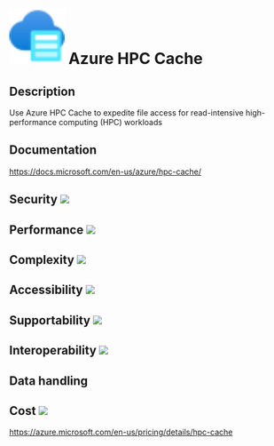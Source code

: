 # <img src ="../img/Azure HPC Cache.svg" width=100 /> Azure HPC Cache                 



## Description										
Use Azure HPC Cache to expedite file access for read-intensive high-performance computing (HPC) workloads



## Documentation
https://docs.microsoft.com/en-us/azure/hpc-cache/


## Security		<img src="../img/star.png" width=100 />  



## Performance		<img src="../img/star.png" width=100 />


	
## Complexity		<img src="../img/star.png" width=100 />



## Accessibility		<img src="../img/star.png" width=100 />



## Supportability		<img src="../img/star.png" width=100 />



## Interoperability		<img src="../img/star.png" width=100 />



## Data handling



## Cost 		<img src="../img/star.png" width=100 />

https://azure.microsoft.com/en-us/pricing/details/hpc-cache





